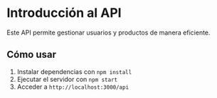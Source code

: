 # Introducción al API

Este API permite gestionar usuarios y productos de manera eficiente.

## Cómo usar

1. Instalar dependencias con `npm install`
2. Ejecutar el servidor con `npm start`
3. Acceder a `http://localhost:3000/api`
